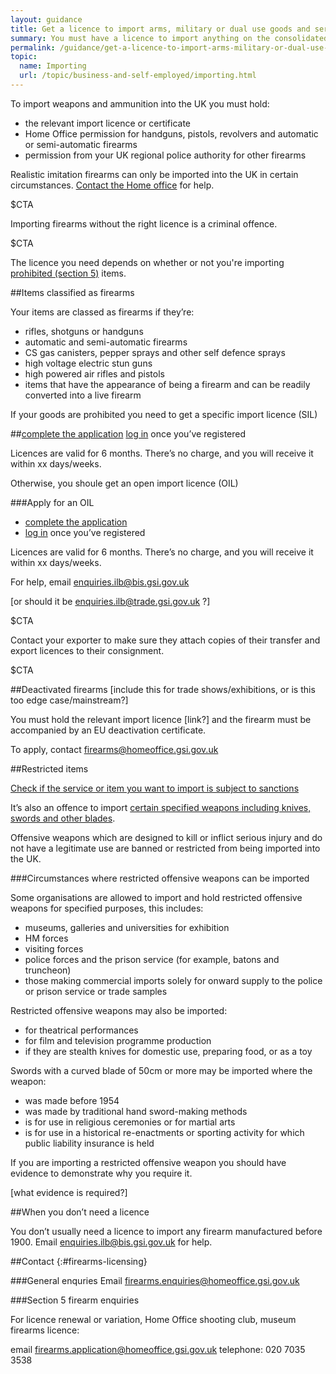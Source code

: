 ```yaml
---
layout: guidance
title: Get a licence to import arms, military or dual use goods and services
summary: You must have a licence to import anything on the consolidated list of strategic military and dual use items (the ‘consolidated military list’).
permalink: /guidance/get-a-licence-to-import-arms-military-or-dual-use-goods-and-services.html
topic:
  name: Importing
  url: /topic/business-and-self-employed/importing.html
---
```


To import weapons and ammunition into the UK you must hold:

- the relevant import licence or certificate
- Home Office permission for handguns, pistols, revolvers and automatic or semi-automatic firearms
- permission from your UK regional police authority for other firearms


Realistic imitation firearms can only be imported into the UK in certain circumstances. [Contact the Home office](f#irearms-licensing) for help.

$CTA


Importing firearms without the right licence is a criminal offence.


$CTA


The licence you need depends on whether or not you're importing [prohibited (section 5)](https://www.gov.uk/government/uploads/system/uploads/attachment_data/file/268395/bis-13-1384-do-i-need-an-import-licence.pdf) items.


##Items classified as firearms

Your items are classed as firearms if they’re:

- rifles, shotguns or handguns
- automatic and semi-automatic firearms
- CS gas canisters, pepper sprays and other self defence sprays
- high voltage electric stun guns
- high powered air rifles and pistols
- items that have the appearance of being a firearm and can be readily converted into a live firearm


If your goods are prohibited you need to get a specific import licence (SIL)

##[complete the application](https://www.ilb.trade.gov.uk/icms/fox/icms/)
[log in](https://www.ilb.trade.gov.uk/icms/fox/live/IMP_LOGIN/login) once you’ve registered

Licences are valid for 6 months. There’s no charge, and you will receive it within xx days/weeks.

Otherwise, you shoule get an open import licence (OIL)

###Apply for an OIL

- [complete the application](https://www.spiretest.trade.gov.uk/spireuat/fox)
- [log in](https://www.spiretest.trade.gov.uk/spireuat/fox/espire/LOGIN/login) once you’ve registered


Licences are valid for 6 months. There’s no charge, and you will receive it within xx days/weeks.



For help, email <enquiries.ilb@bis.gsi.gov.uk>


[or should it be enquiries.ilb@trade.gsi.gov.uk ?]


$CTA


Contact your exporter to make sure they attach copies of their transfer and export licences to their consignment.


$CTA


##Deactivated firearms [include this for trade shows/exhibitions, or is this too edge case/mainstream?]

You must hold the relevant import licence [link?] and the firearm must be accompanied by an EU deactivation certificate.

To apply, contact <firearms@homeoffice.gsi.gov.uk>      


##Restricted items

[Check if the service or item you want to import is subject to sanctions](https://www.gov.uk/guidance/import-controls#notices-to-importers)

It’s also an offence to import [certain specified weapons including knives, swords and other blades](https://www.gov.uk/guidance/import-controls-on-offensive-weapons#importing-knives-swords-and-other-offensive-weapons-into-the-uk).

Offensive weapons which are designed to kill or inflict serious injury and do not have a legitimate use are banned or restricted from being imported into the UK.


###Circumstances where restricted offensive weapons can be imported

Some organisations are allowed to import and hold restricted offensive weapons for specified purposes, this includes:

- museums, galleries and universities for exhibition
- HM forces
- visiting forces
- police forces and the prison service (for example, batons and truncheon)
- those making commercial imports solely for onward supply to the police or prison service or trade samples

Restricted offensive weapons may also be imported:

- for theatrical performances
- for film and television programme production
- if they are stealth knives for domestic use, preparing food, or as a toy

Swords with a curved blade of 50cm or more may be imported where the weapon:

- was made before 1954
- was made by traditional hand sword-making methods
- is for use in religious ceremonies or for martial arts
- is for use in a historical re-enactments or sporting activity for which public liability insurance is held

If you are importing a restricted offensive weapon you should have evidence to demonstrate why you require it.

[what evidence is required?]

##When you don’t need a licence       

You don’t usually need a licence to import any firearm manufactured before 1900. Email <enquiries.ilb@bis.gsi.gov.uk> for help.          

##Contact
{:#firearms-licensing}

###General enquries
Email <firearms.enquiries@homeoffice.gsi.gov.uk>

###Section 5 firearm enquiries

For licence renewal or variation, Home Office shooting club, museum firearms licence:

email <firearms.application@homeoffice.gsi.gov.uk>
telephone: 020 7035 3538
